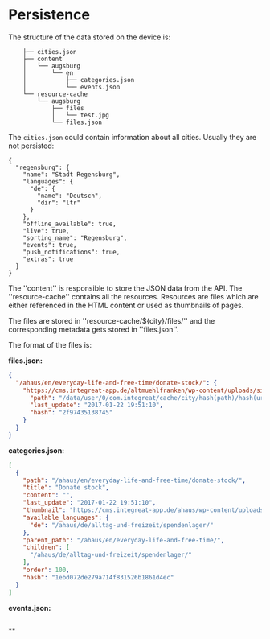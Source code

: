 # Persistence

The structure of the data stored on the device is:

```
    ├── cities.json
    ├── content
    │   └── augsburg
    │       └── en
    │           ├── categories.json
    │           └── events.json
    └── resource-cache
        └── augsburg
            ├── files
            │   └── test.jpg
            └── files.json
```

The `cities.json` could contain information about all cities. Usually they are not persisted:
```
{
  "regensburg": {
    "name": "Stadt Regensburg",
    "languages": {
      "de": {
        "name": "Deutsch",
        "dir": "ltr"
      }
    },
    "offline_available": true,
    "live": true,
    "sorting_name": "Regensburg",
    "events": true,
    "push_notifications": true,
    "extras": true
  }
}
```

The ''content'' is responsible to store the JSON data from the API.
The ''resource-cache'' contains all the resources. Resources are files which are either referenced in the HTML content or used as thumbnails of pages.

The files are stored in ''resource-cache/${city}/files/'' and the corresponding metadata gets stored in ''files.json''.

The format of the files is:

**files.json:**
```json
{
  "/ahaus/en/everyday-life-and-free-time/donate-stock/": {
    "https://cms.integreat-app.de/altmuehlfranken/wp-content/uploads/sites/163/2017/11/calendar159-150x150.png": {
      "path": "/data/user/0/com.integreat/cache/city/hash(path)/hash(url).extension(url)",
      "last_update": "2017-01-22 19:51:10",
      "hash": "2f97435138745"
    }
  }
}
```

**categories.json:**
```json
[
  {
    "path": "/ahaus/en/everyday-life-and-free-time/donate-stock/",
    "title": "Donate stock",
    "content": "",
    "last_update": "2017-01-22 19:51:10",
    "thumbnail": "https://cms.integreat-app.de/ahaus/wp-content/uploads/sites/20/2016/05/truck69b-150x150.png",
    "available_languages": {
      "de": "/ahaus/de/alltag-und-freizeit/spendenlager/"
    },
    "parent_path": "/ahaus/en/everyday-life-and-free-time/",
    "children": [
      "/ahaus/de/alltag-und-freizeit/spendenlager/"
    ],
    "order": 100,
    "hash": "1ebd072de279a714f831526b1861d4ec"
  }
]
```

**events.json:**
```json

```

**
